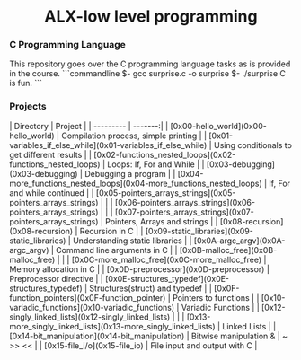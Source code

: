 <h1 align="center">ALX-low level programming</h1>
<h3>C Programming Language </h3>
This repository goes over the C programming language tasks as is provided in the
course.  
```commandline
$- gcc surprise.c -o surprise
$- ./surprise
C is fun.
```

<h3> Projects </h3>
| Directory | Project |
| --------- | -------:|
| [0x00-hello_world](0x00-hello_world) | Compilation process, simple printing |
| [0x01-variables_if_else_while](0x01-variables_if_else_while) | Using conditionals to get different results |
| [0x02-functions_nested_loops](0x02-functions_nested_loops) | Loops: If, For and While |
| [0x03-debugging](0x03-debugging) | Debugging a program |
| [0x04-more_functions_nested_loops](0x04-more_functions_nested_loops) | If, For and while continued |
| [0x05-pointers_arrays_strings](0x05-pointers_arrays_strings) |  |
| [0x06-pointers_arrays_strings](0x06-pointers_arrays_strings) |  |
| [0x07-pointers_arrays_strings](0x07-pointers_arrays_strings) | Pointers, Arrays and strings |
| [0x08-recursion](0x08-recursion) | Recursion in C |
| [0x09-static_libraries](0x09-static_libraries) | Understanding static libraries |
| [0x0A-argc_argv](0x0A-argc_argv) | Command line arguments in C |
| [0x0B-malloc_free](0x0B-malloc_free) |  |
| [0x0C-more_malloc_free](0x0C-more_malloc_free) | Memory allocation in C |
| [0x0D-preprocessor](0x0D-preprocessor) | Preprocessor directive |
| [0x0E-structures_typedef](0x0E-structures_typedef) | Structures(struct) and typedef |
| [0x0F-function_pointers](0x0F-function_pointer) | Pointers to functions |
| [0x10-variadic_functions](0x10-variadic_functions) | Variadic Functions |
| [0x12-singly_linked_lists](0x12-singly_linked_lists) |  |
| [0x13-more_singly_linked_lists](0x13-more_singly_linked_lists) | Linked Lists |
| [0x14-bit_manipulation](0x14-bit_manipulation) | Bitwise manipulation & | ~ >> << |
| [0x15-file_i/o](0x15-file_io) | File input and output with C |
